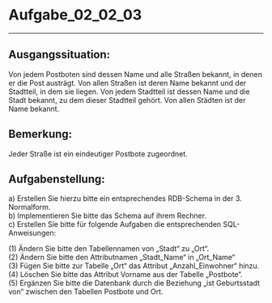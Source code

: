 # Aufgabe_02_02_03

---

## Ausgangssituation:

Von jedem Postboten sind dessen Name und alle Straßen bekannt, in denen er die Post austrägt. Von allen Straßen ist deren Name bekannt und der Stadtteil, in dem sie liegen. Von jedem Stadtteil ist dessen Name und die Stadt bekannt, zu dem dieser Stadtteil gehört. Von allen Städten ist der Name bekannt.

## Bemerkung:

Jeder Straße ist ein eindeutiger Postbote zugeordnet.

## Aufgabenstellung:

a)	Erstellen Sie hierzu bitte ein entsprechendes RDB-Schema in der 3. Normalform.<br>
b)	Implementieren Sie bitte das Schema auf ihrem Rechner.<br>
c)	Erstellen Sie bitte für folgende Aufgaben die entsprechenden SQL-Anweisungen:

(1)	Ändern Sie bitte den Tabellennamen von „Stadt“ zu „Ort“.<br>
(2)	Ändern Sie bitte den Attributnamen „Stadt_Name“ in „Ort_Name“<br>
(3)	Fügen Sie bitte zur Tabelle „Ort“ das Attribut „Anzahl_Einwohner“ hinzu.<br>
(4)	Löschen Sie bitte das Attribut Vorname aus der Tabelle „Postbote“.<br>
(5)	Ergänzen Sie bitte die Datenbank durch die Beziehung „ist Geburtsstadt von“ zwischen den Tabellen Postbote und Ort.<br>

